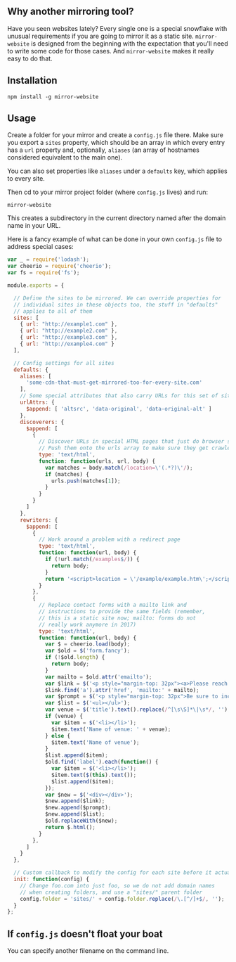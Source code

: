 ## Why another mirroring tool?

Have you seen websites lately? Every single one is a special snowflake with unusual requirements if you are going to mirror it as a static site. `mirror-website` is designed from the beginning with the expectation that you'll need to write some code for those cases. And `mirror-website` makes it really easy to do that.

## Installation

`npm install -g mirror-website`

## Usage

Create a folder for your mirror and create a `config.js` file there. Make sure you export a `sites` property, which should be an array in which every entry has a `url` property and, optionally, `aliases` (an array of hostnames considered equivalent to the main one).

You can also set properties like `aliases` under a `defaults` key, which applies to every site.

Then cd to your mirror project folder (where `config.js` lives) and run:

`mirror-website`

This creates a subdirectory in the current directory named after the domain name in your URL.

Here is a fancy example of what can be done in your own `config.js` file to address special cases:

```javascript
var _ = require('lodash');
var cheerio = require('cheerio');
var fs = require('fs');

module.exports = {

  // Define the sites to be mirrored. We can override properties for
  // individual sites in these objects too, the stuff in "defaults"
  // applies to all of them
  sites: [
    { url: "http://example1.com" },
    { url: "http://example2.com" },
    { url: "http://example3.com" },
    { url: "http://example4.com" }
  ],

  // Config settings for all sites
  defaults: {
    aliases: [
      'some-cdn-that-must-get-mirrored-too-for-every-site.com'
    ],
    // Some special attributes that also carry URLs for this set of sites
    urlAttrs: {
      $append: [ 'altsrc', 'data-original', 'data-original-alt' ]
    },
    discoverers: {
      $append: [
        {
          // Discover URLs in special HTML pages that just do browser side redirects.
          // Push them onto the urls array to make sure they get crawled
          type: 'text/html',
          function: function(urls, url, body) {
            var matches = body.match(/location=\'(.*?)\'/);
            if (matches) {
              urls.push(matches[1]);
            }
          }
        }
      ]
    },
    rewriters: {
      $append: [
        {
          // Work around a problem with a redirect page
          type: 'text/html',
          function: function(url, body) {
            if (!url.match(/examples$/)) {
              return body;
            }
            return '<script>location = \'/example/example.htm\';</script>';
          }
        },
        {
          // Replace contact forms with a mailto link and
          // instructions to provide the same fields (remember,
          // this is a static site now; mailto: forms do not
          // really work anymore in 2017)
          type: 'text/html',
          function: function(url, body) {
            var $ = cheerio.load(body);
            var $old = $('form.fancy');
            if (!$old.length) {
              return body;
            }
            var mailto = $old.attr('emailto');
            var $link = $('<p style="margin-top: 32px"><a>Please reach out via email to ' + mailto + '.</a></p>');
            $link.find('a').attr('href', 'mailto:' + mailto);
            var $prompt = $('<p style="margin-top: 32px">Be sure to include the following information:</p>');
            var $list = $('<ul></ul>');
            var venue = $('title').text().replace(/^[\s\S]*\|\s*/, '');
            if (venue) {
              var $item = $('<li></li>');
              $item.text('Name of venue: ' + venue);
            } else {
              $item.text('Name of venue');
            }
            $list.append($item);
            $old.find('label').each(function() {
              var $item = $('<li></li>');
              $item.text($(this).text());
              $list.append($item);
            });
            var $new = $('<div></div>');
            $new.append($link);
            $new.append($prompt);
            $new.append($list);
            $old.replaceWith($new);
            return $.html();
          }
        },
      ]
    }
  },

  // Custom callback to modify the config for each site before it actually gets mirrored
  init: function(config) {
    // Change foo.com into just foo, so we do not add domain names
    // when creating folders, and use a "sites/" parent folder
    config.folder = 'sites/' + config.folder.replace(/\.[^/]+$/, '');
  }
};
```

## If `config.js` doesn't float your boat

You can specify another filename on the command line.

